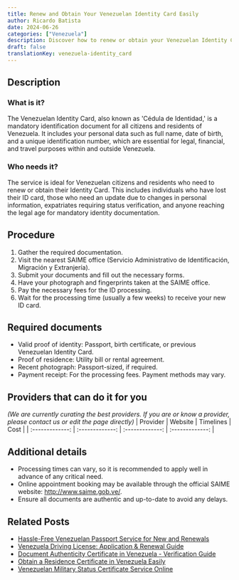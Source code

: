 ```yaml
---
title: Renew and Obtain Your Venezuelan Identity Card Easily
author: Ricardo Batista
date: 2024-06-26
categories: ["Venezuela"]
description: Discover how to renew or obtain your Venezuelan Identity Card with this simple guide. Follow our steps to stay compliant.
draft: false
translationKey: venezuela-identity_card
---
```


## Description
### What is it?
The Venezuelan Identity Card, also known as 'Cédula de Identidad,' is a mandatory identification document for all citizens and residents of Venezuela. It includes your personal data such as full name, date of birth, and a unique identification number, which are essential for legal, financial, and travel purposes within and outside Venezuela.

### Who needs it?
The service is ideal for Venezuelan citizens and residents who need to renew or obtain their Identity Card. This includes individuals who have lost their ID card, those who need an update due to changes in personal information, expatriates requiring status verification, and anyone reaching the legal age for mandatory identity documentation.

## Procedure

1. Gather the required documentation.
2. Visit the nearest SAIME office (Servicio Administrativo de Identificación, Migración y Extranjería).
3. Submit your documents and fill out the necessary forms.
4. Have your photograph and fingerprints taken at the SAIME office.
5. Pay the necessary fees for the ID processing.
6. Wait for the processing time (usually a few weeks) to receive your new ID card.


## Required documents

- Valid proof of identity: Passport, birth certificate, or previous Venezuelan Identity Card.
- Proof of residence: Utility bill or rental agreement.
- Recent photograph: Passport-sized, if required.
- Payment receipt: For the processing fees. Payment methods may vary.


## Providers that can do it for you
_(We are currently curating the best providers. If you are or know a provider, please contact us or edit the page directly)_
| Provider        |     Website     |     Timelines    |       Cost      |
| :-------------: | :-------------: |  :-------------: | :-------------: |

## Additional details

- Processing times can vary, so it is recommended to apply well in advance of any critical need.
- Online appointment booking may be available through the official SAIME website: http://www.saime.gob.ve/.
- Ensure all documents are authentic and up-to-date to avoid any delays.




## Related Posts

- [Hassle-Free Venezuelan Passport Service for New and Renewals](https://tramitit.com/guides/venezuela/venezuelan_passport/)
- [Venezuela Driving License: Application & Renewal Guide](https://tramitit.com/guides/venezuela/driving_license/)
- [Document Authenticity Certificate in Venezuela - Verification Guide](https://tramitit.com/guides/venezuela/document_authenticity_certificate/)
- [Obtain a Residence Certificate in Venezuela Easily](https://tramitit.com/guides/venezuela/residence_certificate/)
- [Venezuelan Military Status Certificate Service Online](https://tramitit.com/guides/venezuela/military_status_certificate/)
